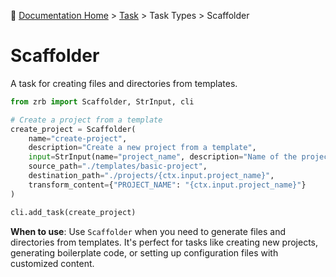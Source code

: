 🔖 [Documentation Home](../../../README.md) > [Task](../../README.md) > Task Types > Scaffolder

# Scaffolder

A task for creating files and directories from templates.

```python
from zrb import Scaffolder, StrInput, cli

# Create a project from a template
create_project = Scaffolder(
    name="create-project",
    description="Create a new project from a template",
    input=StrInput(name="project_name", description="Name of the project"),
    source_path="./templates/basic-project",
    destination_path="./projects/{ctx.input.project_name}",
    transform_content={"PROJECT_NAME": "{ctx.input.project_name}"}
)

cli.add_task(create_project)
```

**When to use**: Use `Scaffolder` when you need to generate files and directories from templates. It's perfect for tasks like creating new projects, generating boilerplate code, or setting up configuration files with customized content.